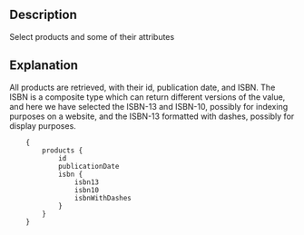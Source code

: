 ## Description

Select products and some of their attributes

## Explanation

All products are retrieved, with their id, publication date, and ISBN. The ISBN is a composite type which can return different versions of the value, and here we have selected the ISBN-13 and ISBN-10, possibly for
indexing purposes on a website, and the ISBN-13 formatted with dashes, possibly for display purposes.

```
	{
		products {
			id
			publicationDate
			isbn {
				isbn13
				isbn10
				isbnWithDashes
			}
		}
	}
```
